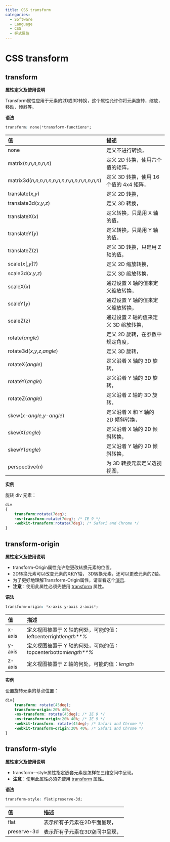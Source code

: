 ```yaml
---
title: CSS transform
categories:
  - Software
  - Language
  - CSS
  - 样式属性
---
```

# CSS transform

## transform

**属性定义及使用说明**

Transform属性应用于元素的2D或3D转换，这个属性允许你将元素旋转，缩放，移动，倾斜等。

**语法**

```css
transform: none|*transform-functions*;
```

| 值                                                           | 描述                                    |
| :----------------------------------------------------------- | :-------------------------------------- |
| none                                                         | 定义不进行转换，                        |
| matrix(*n*,*n*,*n*,*n*,*n*,*n*)                              | 定义 2D 转换，使用六个值的矩阵，        |
| matrix3d(*n*,*n*,*n*,*n*,*n*,*n*,*n*,*n*,*n*,*n*,*n*,*n*,*n*,*n*,*n*,*n*) | 定义 3D 转换，使用 16 个值的 4x4 矩阵， |
| translate(*x*,*y*)                                           | 定义 2D 转换，                          |
| translate3d(*x*,*y*,*z*)                                     | 定义 3D 转换，                          |
| translateX(*x*)                                              | 定义转换，只是用 X 轴的值，             |
| translateY(*y*)                                              | 定义转换，只是用 Y 轴的值，             |
| translateZ(*z*)                                              | 定义 3D 转换，只是用 Z 轴的值，         |
| scale(*x*[,*y*]?)                                            | 定义 2D 缩放转换，                      |
| scale3d(*x*,*y*,*z*)                                         | 定义 3D 缩放转换，                      |
| scaleX(*x*)                                                  | 通过设置 X 轴的值来定义缩放转换，       |
| scaleY(*y*)                                                  | 通过设置 Y 轴的值来定义缩放转换，       |
| scaleZ(*z*)                                                  | 通过设置 Z 轴的值来定义 3D 缩放转换，   |
| rotate(*angle*)                                              | 定义 2D 旋转，在参数中规定角度，        |
| rotate3d(*x*,*y*,*z*,*angle*)                                | 定义 3D 旋转，                          |
| rotateX(*angle*)                                             | 定义沿着 X 轴的 3D 旋转，               |
| rotateY(*angle*)                                             | 定义沿着 Y 轴的 3D 旋转，               |
| rotateZ(*angle*)                                             | 定义沿着 Z 轴的 3D 旋转，               |
| skew(*x-angle*,*y-angle*)                                    | 定义沿着 X 和 Y 轴的 2D 倾斜转换，      |
| skewX(*angle*)                                               | 定义沿着 X 轴的 2D 倾斜转换，           |
| skewY(*angle*)                                               | 定义沿着 Y 轴的 2D 倾斜转换，           |
| perspective(*n*)                                             | 为 3D 转换元素定义透视视图，            |

**实例**

旋转 div 元素：

```css
div
{
    transform:rotate(7deg);
    -ms-transform:rotate(7deg); /* IE 9 */
    -webkit-transform:rotate(7deg); /* Safari and Chrome */
}
```

## transform-origin

**属性定义及使用说明**

- transform-Origin属性允许您更改转换元素的位置。
- 2D转换元素可以改变元素的X和Y轴， 3D转换元素，还可以更改元素的Z轴。
- 为了更好地理解Transform-Origin属性，请查看这个[演示](https://www.runoob.com/try/try.php?filename=trycss3_transform-origin_inuse).
- **注意**：使用此属性必须先使用 [transform](https://www.runoob.com/cssref/css3-pr-transform.html) 属性。

**语法**

```css
transform-origin: *x-axis y-axis z-axis*;
```

| 值     | 描述                                                         |
| :----- | :----------------------------------------------------------- |
| x-axis | 定义视图被置于 X 轴的何处，可能的值：leftcenterright*length**%* |
| y-axis | 定义视图被置于 Y 轴的何处，可能的值：topcenterbottom*length**%* |
| z-axis | 定义视图被置于 Z 轴的何处，可能的值：*length*                |

**实例**

设置旋转元素的基点位置：

```css
div{
    transform: rotate(45deg);
    transform-origin:20% 40%;
    -ms-transform: rotate(45deg); /* IE 9 */
    -ms-transform-origin:20% 40%; /* IE 9 */
    -webkit-transform: rotate(45deg); /* Safari and Chrome */
    -webkit-transform-origin:20% 40%; /* Safari and Chrome */
}
```

## transform-style

**属性定义及使用说明**

- transform--style属性指定嵌套元素是怎样在三维空间中呈现。
- **注意**：使用此属性必须先使用 [transform](https://www.runoob.com/cssref/css3-pr-transform.html) 属性。

**语法**

```css
transform-style: flat|preserve-3d;
```

| 值          | 描述                           |
| :---------- | :----------------------------- |
| flat        | 表示所有子元素在2D平面呈现，   |
| preserve-3d | 表示所有子元素在3D空间中呈现， |